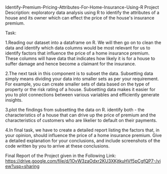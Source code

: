 Identify-Premium-Pricing-Attributes-For-Home-Insurance-Using-R
Project Description: exploratory data analysis using R to identify the attributes of a house and its owner which can effect the price of the house's insurance premium.

Task:

1.Reading our dataset into a dataframe on R. We will then go on to clean the data and identify which data columns would be most relevant for us to identify factors that influence the price of a home insurance premium. These columns will have data that indicates how likely it is for a house to suffer damage and hence become a claimant for the insurance.

2.The next task in this component is to subset the data. Subsetting data simply means dividing your data into smaller sets as per your requirement. For example, you can create smaller sets of data based on the type of property or the risk rating of a house. Subsetting data makes it easier for you to plot connections between various variables and efficiently generate insights.

3.plot the findings from subsetting the data on R. identify both - the characteristics of a house that can drive up the price of premium and the characteristics of customers who are likelier to default on their payments.

4.In final task, we have to create a detailed report listing the factors that, in your opinion, should influence the price of a home insurance premium. Give a detailed explanation for your conclusions, and include screenshots of the code written by you to arrive at these conclusions.

Final Report of the Project given in the Following Link:
https://drive.google.com/file/d/1OvW3zaOdxr2KU3XKjtkuHVf5pCgfQP7-/view?usp=sharing
